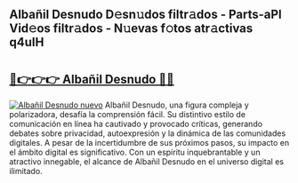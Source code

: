 ## Albañil Desnudo D𝚎sn𝚞dos filtr𝚊dos - Parts-aPl Vid𝚎os filtr𝚊dos - N𝚞evas f𝚘tos atr𝚊ctivas q4uIH

# <h2><a href="http://mb5uk4j.tromn.icu/?c=Alba%c3%b1il+Desnudo">🔗👉👉👉 Albañil Desnudo 🔗🔗</a></h2>

[![Albañil Desnudo nuevo](https://i.imgur.com/pEAQMta.gif)](http://mb5uk4j.tromn.icu/?c=Alba%c3%b1il+Desnudo)
Albañil Desnudo, una figura compleja y polarizadora, desafía la comprensión fácil. Su distintivo estilo de comunicación en línea ha cautivado y provocado críticas, generando debates sobre privacidad, autoexpresión y la dinámica de las comunidades digitales. A pesar de la incertidumbre de sus próximos pasos, su impacto en el ámbito digital es significativo. Con un espíritu inquebrantable y un atractivo innegable, el alcance de Albañil Desnudo en el universo digital es ilimitado.
